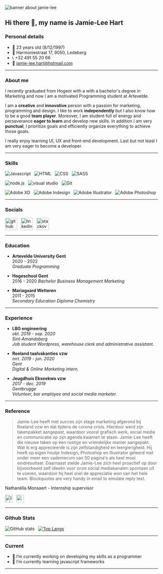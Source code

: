 ![banner about jamie-lee](https://i.postimg.cc/1X76shjq/Banner-github.png)

## Hi there 👋, my name is Jamie-Lee Hart 

### Personal details

- :cake: 23 years old (8/12/1997)
- :house_with_garden: Harmoniestraat 17, 9050, Ledeberg
- :telephone_receiver: +32 491 55 20 66
- :email: jamie-lee.hart@hotmail.com

---

### About me 
I recently graduated from Hogent with a with a bachelor's degree in Marketing and now I am a motivated Programming student at Artevelde.

I am a **creative** and **innovative** person with a passion for marketing, programming and design. I like to work **independently** but I also know how to be a good **team player**. Moreover, I am student full of energy and perseverance **eager to learn** and develop new skills. In addition I am very **punctual**, I prioritize goals and efficiently organize everything to achieve those goals.

I really enjoy learning UI, UX and front-end development. Last but not least I am very eager to become a developer.

---

### Skills


![Javascript](https://img.shields.io/badge/Code-JavaScript-informational?style=flat&logo=javascript&logoColor=white&color=orange) &nbsp; 
![HTML](https://img.shields.io/badge/Code-HTML5-informational?style=flat&logo=html5&logoColor=white&color=orange) &nbsp; 
![CSS](https://img.shields.io/badge/Code-CSS3-informational?style=flat&logo=css3&logoColor=white&color=orange) &nbsp; 
![SASS](https://img.shields.io/badge/Code-SASS-informational?style=flat&logo=Sass&logoColor=white&color=orange)  

![node.js](https://img.shields.io/badge/Tools-Node-informational?style=flat&logo=Node.js&logoColor=white&color=blue) &nbsp; 
![visual studio](https://img.shields.io/badge/Editor-VisualStudioCode?style=flat&logo=visual-studio-code&logoColor=white&color=blue) &nbsp; 
![Git](https://img.shields.io/badge/Tools-Git-informational?style=flat&logo=Git&logoColor=white&color=blue) 

![Adobe XD](https://img.shields.io/badge/Adobe-XD-informational?style=flat&logo=adobe-xd&logoColor=white&color=yellow) &nbsp; 
![Adobe Indesign](https://img.shields.io/badge/Adobe-Indesign-informational?style=flat&logo=adobe-indesign&logoColor=white&color=yellow) &nbsp; 
![Adobe Illustrator](https://img.shields.io/badge/Adobe-Illustrator-informational?style=flat&logo=adobe-illustrator&logoColor=white&color=yellow) &nbsp; 
![Adobe Photoshop](https://img.shields.io/badge/Adobe-Photoshop-informational?style=flat&logo=adobe-photoshop&logoColor=white&color=yellow) 

---

### Socials

[<img src='https://img.shields.io/badge/Github-informational?style=flat&logo=github&logoColor=black&color=white' alt='github' height='40'>](https://github.com/pgm-jamihart) &nbsp; [<img src='https://img.shields.io/badge/LinkedIn-informational?style=flat&logo=linkedin&logoColor=white&color=blue' alt='linkedin' height='40'>](https://www.linkedin.com/in/jamie-lee-hart-272b08100/) &nbsp; [<img src='https://img.shields.io/badge/Stack_Overflow-informational?style=flat&logo=stack-overflow&logoColor=white&color=orange' alt='stackoverflow' height='40'>](https://stackoverflow.com/users/15403327)   

---

### Education 

- **Artevelde University Gent**  
2020 - 2022  
*Graduate Programming*

- **Hogeschool Gent**  
2016 - 2020
*Bachelor Business Management Marketing* 

- **Mariagaard Wetteren**  
2011 - 2015  
*Secondary Education Diploma Chemistry*

---

### Experience 

- **LBG engineering**  
*okt. 2019 - sep. 2020  
Sint-Amandsberg  
Job student Wordpress, warehouse clerk and administrative assistant.*


- **Roeland taalvakanties vzw**  
*mrt. 2019 - jun. 2020  
Gent  
Digital & Online Marketing intern.*

- **Jeugdhuis Ekseekwo vzw**  
*2017 - dec. 2019  
Gentbrugge  
Volunteer, bar employee and social media marketer.*

---

### Reference 

> Jamie-Lee heeft met succes zijn stage marketing afgerond bij Roeland vzw en dat tijdens de corona crisis. Hierdoor werd zijn takenpakket aangepast, waardoor vooral grafisch werk, social media en communicatie op zijn agenda kwamen te staan. Jamie-Lee heeft die nieuwe taken op een rustige en vriendelijke manier aangepakt. Wat ik erg apprecieerde is zijn zelfstandigheid en leergierigheid. Hij heeft op eigen houtje Indesign, Photoshop en Illustrator geleerd met onder meer een vademecum van 50 pagina's als heel mooi eindresultaat. Daarnaast stelde Jamie-Lee zich heel proactief op door bijvoorbeeld zelf ideeën voor onze social mediakanalen spontaan uit te voeren, waardoor hij heel snel de appreciatie won van het hele team. Blockquotes are very handy in email to emulate reply text.
>  
Nathanëlla Monsaert - Internship supervisor

[<img src='https://img.shields.io/badge/LinkedIn-informational?style=flat&logo=linkedin&logoColor=white&color=blue' alt='linkedin' height='25'>](https://www.linkedin.com/in/nathanellamonsaert/) &nbsp; [<img src='https://img.shields.io/badge/Mail-informational?style=flat&logoColor=blue&color=white' alt='email nathanella monsaert' height='25'>](mailto:nmonsaert@yahoo.com?subject=Reference%20Jamie-Lee%20Hart%20Roeland) 
  
---

### Github Stats

![GitHub stats](https://github-readme-stats.vercel.app/api?username=pgm-jamihart&show_icons=true&count_private=true) &nbsp;    [![Top Langs](https://github-readme-stats.vercel.app/api/top-langs/?username=pgm-jamihart&count_private=true)](https://github.com/anuraghazra/github-readme-stats) 

---

### Current 

- 🔭 I’m currently working on developing my skills as a programmer  
- 🌱 I’m currently learning javascript frameworks  

---
